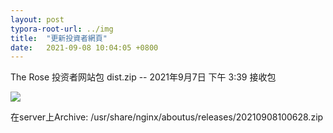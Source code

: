 ```yaml
---
layout: post
typora-root-url: ../img
title:  "更新投資者網頁"
date:   2021-09-08 10:04:05 +0800
---
```


The Rose 投资者网站包 dist.zip  -- 2021年9月7日 下午 3:39 接收包

![](/image-20210908100405922.png)

在server上Archive:  /usr/share/nginx/aboutus/releases/20210908100628.zip

